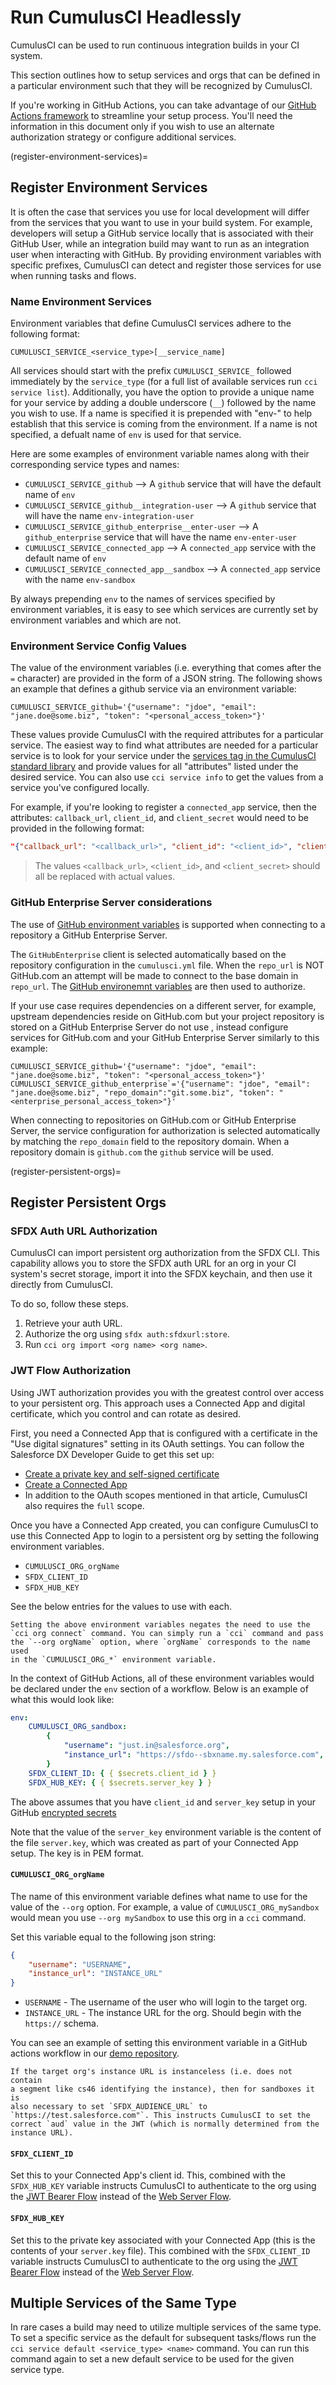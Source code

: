 # Run CumulusCI Headlessly

CumulusCI can be used to run continuous integration builds in your CI
system.

This section outlines how to setup services and orgs that can be defined
in a particular environment such that they will be recognized by
CumulusCI.

If you're working in GitHub Actions, you can take advantage of our
[GitHub Actions framework](github-actions) to streamline your setup
process. You'll need the information in this document only if you wish
to use an alternate authorization strategy or configure additional
services.

(register-environment-services)=

## Register Environment Services

It is often the case that services you use for local development will
differ from the services that you want to use in your build system. For
example, developers will setup a GitHub service locally that is
associated with their GitHub User, while an integration build may want
to run as an integration user when interacting with GitHub. By providing
environment variables with specific prefixes, CumulusCI can detect and
register those services for use when running tasks and flows.

### Name Environment Services

Environment variables that define CumulusCI services adhere to the
following format:

```console
CUMULUSCI_SERVICE_<service_type>[__service_name]
```

All services should start with the prefix `CUMULUSCI_SERVICE_` followed
immediately by the `service_type` (for a full list of available services
run `cci service list`). Additionally, you have the option to provide a
unique name for your service by adding a double underscore (`__`)
followed by the name you wish to use. If a name is specified it is
prepended with "env-" to help establish that this service is coming
from the environment. If a name is not specified, a defualt name of
`env` is used for that service.

Here are some examples of environment variable names along with their
corresponding service types and names:

-   `CUMULUSCI_SERVICE_github` --\> A `github` service that will have
    the default name of `env`
-   `CUMULUSCI_SERVICE_github__integration-user` --\> A `github`
    service that will have the name `env-integration-user`
-   `CUMULUSCI_SERVICE_github_enterprise__enter-user` --\> A `github_enterprise`
    service that will have the name `env-enter-user`
-   `CUMULUSCI_SERVICE_connected_app` --\> A `connected_app` service
    with the default name of `env`
-   `CUMULUSCI_SERVICE_connected_app__sandbox` --\> A `connected_app`
    service with the name `env-sandbox`

By always prepending `env` to the names of services
specified by environment variables, it is easy to see which services are
currently set by environment variables and which are not.

### Environment Service Config Values

The value of the environment variables (i.e. everything that comes after
the `=` character) are provided in the form of a JSON string. The
following shows an example that defines a github service via an
environment variable:

```console
CUMULUSCI_SERVICE_github='{"username": "jdoe", "email": "jane.doe@some.biz", "token": "<personal_access_token>"}'
```

These values provide CumulusCI with the required attributes for a
particular service. The easiest way to find what attributes are needed
for a particular service is to look for your service under the [services
tag in the CumulusCI standard
library](https://github.com/SFDO-Tooling/CumulusCI/blob/34533b4a1caa3f1850c64e223ece26069c83b60e/cumulusci/cumulusci.yml#L1164)
and provide values for all "attributes" listed under the desired
service. You can also use `cci service info` to get the values from a
service you've configured locally.

For example, if you're looking to register a `connected_app` service,
then the attributes: `callback_url`, `client_id`, and `client_secret`
would need to be provided in the following format:

```json
"{"callback_url": "<callback_url>", "client_id": "<client_id>", "client_secret": "<client_secret>"}"
```

> The values `<callback_url>`, `<client_id>`, and `<client_secret>`
> should all be replaced with actual values.

### GitHub Enterprise Server considerations

The use of [GitHub environment variables](env-var-reference) is supported when connecting to a repository a GitHub Enterprise Server.

The `GitHubEnterprise` client is selected automatically based on the repository configuration in the `cumulusci.yml` file. When the `repo_url` is NOT GitHub.com an attempt will be made to connect to the base domain in `repo_url`. The [GitHub environemnt variables](env-var-reference) are then used to authorize.

If your use case requires dependencies on a different server, for example, upstream dependencies reside on GitHub.com but your project repository is stored on a GitHub Enterprise Server do not use [](github-token), instead configure services for GitHub.com and your GitHub Enterprise Server similarly to this example:

```console
CUMULUSCI_SERVICE_github='{"username": "jdoe", "email": "jane.doe@some.biz", "token": "<personal_access_token>"}'
CUMULUSCI_SERVICE_github_enterprise`='{"username": "jdoe", "email": "jane.doe@some.biz", "repo_domain":"git.some.biz", "token": "<enterprise_personal_access_token>"}'
```

When connecting to repositories on GitHub.com or GitHub Enterprise Server, the service configuration for authorization is selected automatically by matching the `repo_domain` field to the repository domain. When a repository domain is `github.com` the `github` service will be used.

(register-persistent-orgs)=

## Register Persistent Orgs

### SFDX Auth URL Authorization

CumulusCI can import persistent org authorization from the SFDX CLI.
This capability allows you to store the SFDX auth URL for an org in
your CI system's secret storage, import it into the SFDX keychain,
and then use it directly from CumulusCI.

To do so, follow these steps.

1. Retrieve your auth URL.
1. Authorize the org using `sfdx auth:sfdxurl:store`.
1. Run `cci org import <org name> <org name>`.

### JWT Flow Authorization

Using JWT authorization provides you with the greatest control over access
to your persistent org. This approach uses a Connected App and digital certificate,
which you control and can rotate as desired.

First, you need a Connected App that is configured with a certificate in
the "Use digital signatures" setting in its OAuth settings. You can
follow the Salesforce DX Developer Guide to get this set up:

-   [Create a private key and self-signed
    certificate](https://developer.salesforce.com/docs/atlas.en-us.sfdx_dev.meta/sfdx_dev/sfdx_dev_auth_key_and_cert.htm)
-   [Create a Connected
    App](https://developer.salesforce.com/docs/atlas.en-us.sfdx_dev.meta/sfdx_dev/sfdx_dev_auth_connected_app.htm)
-   In addition to the OAuth scopes mentioned in that article, CumulusCI
    also requires the `full` scope.

Once you have a Connected App created, you can configure CumulusCI to
use this Connected App to login to a persistent org by setting the
following environment variables.

-   `CUMULUSCI_ORG_orgName`
-   `SFDX_CLIENT_ID`
-   `SFDX_HUB_KEY`

See the below entries for the values to use with each.

```{important}
Setting the above environment variables negates the need to use the
`cci org connect` command. You can simply run a `cci` command and pass
the `--org orgName` option, where `orgName` corresponds to the name used
in the `CUMULUSCI_ORG_*` environment variable.
```

In the context of GitHub Actions, all of these environment variables
would be declared under the `env` section of a workflow. Below is an
example of what this would look like:

```yaml
env:
    CUMULUSCI_ORG_sandbox:
        {
            "username": "just.in@salesforce.org",
            "instance_url": "https://sfdo--sbxname.my.salesforce.com",
        }
    SFDX_CLIENT_ID: { { $secrets.client_id } }
    SFDX_HUB_KEY: { { $secrets.server_key } }
```

The above assumes that you have `client_id` and `server_key` setup in
your GitHub [encrypted
secrets](https://docs.github.com/en/free-pro-team@latest/actions/reference/encrypted-secrets)

Note that the value of the `server_key` environment variable is the
content of the file `server.key`, which was created as part of your
Connected App setup. The key is in PEM format.

#### `CUMULUSCI_ORG_orgName`

The name of this environment variable defines what name to use for the
value of the `--org` option. For example, a value of
`CUMULUSCI_ORG_mySandbox` would mean you use `--org mySandbox` to use
this org in a `cci` command.

Set this variable equal to the following json string:

```JSON
{
    "username": "USERNAME",
    "instance_url": "INSTANCE_URL"
}
```

-   `USERNAME` - The username of the user who will login to the target
    org.
-   `INSTANCE_URL` - The instance URL for the org. Should begin with the
    `https://` schema.

You can see an example of setting this environment variable in a GitHub
actions workflow in our [demo
repository](https://github.com/SFDO-Tooling/CumulusCI-CI-Demo/blob/404c5114dac8afd3747963d5abf63be774e61757/.github/workflows/main.yml#L11).

```{admonition} Wizard Note
If the target org's instance URL is instanceless (i.e. does not contain
a segment like cs46 identifying the instance), then for sandboxes it is
also necessary to set `SFDX_AUDIENCE_URL` to
`https://test.salesforce.com"`. This instructs CumulusCI to set the
correct `aud` value in the JWT (which is normally determined from the
instance URL).
```

#### `SFDX_CLIENT_ID`

Set this to your Connected App's client id. This, combined with the
`SFDX_HUB_KEY` variable instructs CumulusCI to authenticate to the org
using the [JWT Bearer
Flow](https://developer.salesforce.com/docs/atlas.en-us.sfdx_dev.meta/sfdx_dev/sfdx_dev_auth_jwt_flow.htm##sfdx_dev_auth_jwt_flow)
instead of the [Web Server
Flow](https://developer.salesforce.com/docs/atlas.en-us.sfdx_dev.meta/sfdx_dev/sfdx_dev_auth_web_flow.htm##!).

#### `SFDX_HUB_KEY`

Set this to the private key associated with your Connected App (this is
the contents of your `server.key` file). This combined with the
`SFDX_CLIENT_ID` variable instructs CumulusCI to authenticate to the org
using the [JWT Bearer
Flow](https://developer.salesforce.com/docs/atlas.en-us.sfdx_dev.meta/sfdx_dev/sfdx_dev_auth_jwt_flow.htm##sfdx_dev_auth_jwt_flow)
instead of the [Web Server
Flow](https://developer.salesforce.com/docs/atlas.en-us.sfdx_dev.meta/sfdx_dev/sfdx_dev_auth_web_flow.htm##!).

## Multiple Services of the Same Type

In rare cases a build may need to utilize multiple services of the same
type. To set a specific service as the default for subsequent
tasks/flows run the `cci service default <service_type> <name>` command.
You can run this command again to set a new default service to be used
for the given service type.

